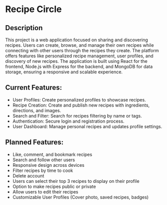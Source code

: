 # Recipe Circle

## Description

This project is a web application focused on sharing and discovering recipes. Users can create, browse, and manage their own recipes while connecting with other users through the recipes they create. The platform offers features like personalized recipe management, user profiles, and discovery of new recipes. The application is built using React for the frontend, Node.js with Express for the backend, and MongoDB for data storage, ensuring a responsive and scalable experience.

## Current Features:
- User Profiles: Create personalized profiles to showcase recipes.
- Recipe Creation: Create and publish new recipes with ingredients, directions, and images.
- Search and Filter: Search for recipes filtering by name or tags.
- Authentication: Secure login and registration process.
- User Dashboard: Manage personal recipes and updates profile settings.

## Planned Features:
- Like, comment, and bookmark recipes
- Search and follow other users
- Responsive design across devices
- Filter recipes by time to cook
- Delete account
- Users can select their top 3 recipes to display on their profile
- Option to make recipes public or private
- Allow users to edit their recipes
- Customizable User Profiles (Cover photo, saved recipes, badges)
